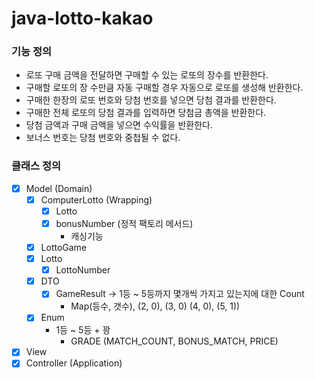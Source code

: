 # java-lotto-kakao

### 기능 정의
- 로또 구매 금액을 전달하면 구매할 수 있는 로또의 장수를 반환한다.
- 구매할 로또의 장 수만큼 자동 구매할 경우 자동으로 로또를 생성해 반환한다.
- 구매한 한장의 로또 번호와 당첨 번호를 넣으면 당첨 결과를 반환한다.
- 구매한 전체 로또의 당첨 결과를 입력하면 당첨금 총액을 반환한다.
- 당첨 금액과 구매 금액을 넣으면 수익률을 반환한다.
- 보너스 번호는 당첨 번호와 중첩될 수 없다.

### 클래스 정의
- [x] Model (Domain)
    - [x] ComputerLotto (Wrapping)
        - [x] Lotto
        - [x] bonusNumber (정적 팩토리 메서드)
            - 캐싱기능
    - [x] LottoGame
    - [x] Lotto
      - [x] LottoNumber
    - [x] DTO
        - [x] GameResult → 1등 ~ 5등까지 몇개씩 가지고 있는지에 대한 Count
            - Map(등수, 갯수), (2, 0), (3, 0) (4, 0), (5, 1))
    - [x] Enum
        - 1등 ~ 5등 + 꽝
            - GRADE (MATCH_COUNT, BONUS_MATCH, PRICE)
- [x] View
- [x] Controller (Application)
